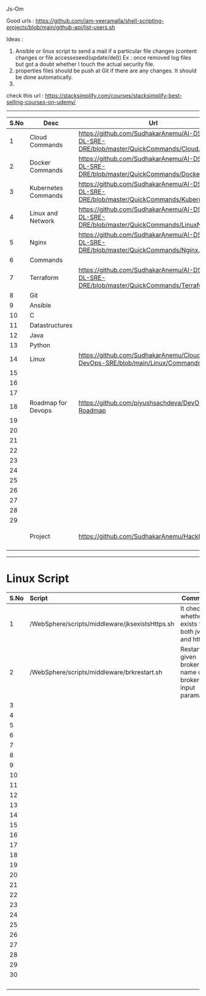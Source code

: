 Js-Om

Good urls : 
https://github.com/iam-veeramalla/shell-scripting-projects/blob/main/github-api/list-users.sh


Ideas : 
1. Ansible or linux script to send a mail if a particular file changes (content changes or file accesseseed(update/del))
Ex : once removed log files but got a doubt whether I touch the actual security file.
2. properties files should be push at Git if there are any changes. It should be done automatically.
3. 

check this url :
https://stacksimplify.com/courses/stacksimplify-best-selling-courses-on-udemy/

---


| S.No | Desc                | Url                                                                                         |                |
| ------ | --------------------- | --------------------------------------------------------------------------------------------- | ---------------- |
| 1    | Cloud Commands      | https://github.com/SudhakarAnemu/AI-DS-ML-DL-SRE-DRE/blob/master/QuickCommands/Cloud.md     |                |
| 2    | Docker Commands     | https://github.com/SudhakarAnemu/AI-DS-ML-DL-SRE-DRE/blob/master/QuickCommands/Docker.md    |                |
| 3    | Kubernetes Commands | https://github.com/SudhakarAnemu/AI-DS-ML-DL-SRE-DRE/blob/master/QuickCommands/Kubernets.md |                |
| 4    | Linux and Network   | https://github.com/SudhakarAnemu/AI-DS-ML-DL-SRE-DRE/blob/master/QuickCommands/LinuxNW.md   |                |
| 5    | Nginx               | https://github.com/SudhakarAnemu/AI-DS-ML-DL-SRE-DRE/blob/master/QuickCommands/Nginx.md     |                |
| 6    | Commands            |                                                                                             |                |
| 7    | Terraform           | https://github.com/SudhakarAnemu/AI-DS-ML-DL-SRE-DRE/blob/master/QuickCommands/Terraform.md |                |
| 8    | Git                 |                                                                                             |                |
| 9    | Ansible             |                                                                                             |                |
| 10   | C                   |                                                                                             |                |
| 11   | Datastructures      |                                                                                             |                |
| 12   | Java                |                                                                                             |                |
| 13   | Python              |                                                                                             |                |
| 14   |Linux                     |https://github.com/SudhakarAnemu/Cloud-DevOps-SRE/blob/main/Linux/Commands.md                                                                                             |                |
| 15   |                     |                                                                                             |                |
| 16   |                     |                                                                                             |                |
| 17   |                     |                                                                                             |                |
| 18   | Roadmap for Devops  | https://github.com/piyushsachdeva/DevOps-Roadmap                                            |                |
| 19   |                     |                                                                                             |                |
| 20   |                     |                                                                                             |                |
| 21   |                     |                                                                                             |                |
| 22   |                     |                                                                                             |                |
| 23   |                     |                                                                                             |                |
| 24   |                     |                                                                                             |                |
| 25   |                     |                                                                                             |                |
| 26   |                     |                                                                                             |                |
| 27   |                     |                                                                                             |                |
| 28   |                     |                                                                                             |                |
| 29   |                     |                                                                                             |                |
|      |                     |                                                                                             |                |
|      | Project             | https://github.com/SudhakarAnemu/HackITOn2024                                               | AWS, Terraform |
|      |                     |                                                                                             |                |
|      |                     |                                                                                             |                |

---

# Linux Script


| S.No | Script                                          | Comments                                                                 |
| ------ | :------------------------------------------------ | -------------------------------------------------------------------------- |
| 1    | /WebSphere/scripts/middleware/jksexistsHttps.sh | It check whether jks exists for both jvm and https                       |
| 2    | /WebSphere/scripts/middleware/brkrestart.sh     | Restarts the given broker,<br /> name of the broker is input paramaeter. |
| 3    |                                                 |                                                                          |
| 4    |                                                 |                                                                          |
| 5    |                                                 |                                                                          |
| 6    |                                                 |                                                                          |
| 7    |                                                 |                                                                          |
| 8    |                                                 |                                                                          |
| 9    |                                                 |                                                                          |
| 10   |                                                 |                                                                          |
| 11   |                                                 |                                                                          |
| 12   |                                                 |                                                                          |
| 13   |                                                 |                                                                          |
| 14   |                                                 |                                                                          |
| 15   |                                                 |                                                                          |
| 16   |                                                 |                                                                          |
| 17   |                                                 |                                                                          |
| 18   |                                                 |                                                                          |
| 19   |                                                 |                                                                          |
| 20   |                                                 |                                                                          |
| 21   |                                                 |                                                                          |
| 22   |                                                 |                                                                          |
| 23   |                                                 |                                                                          |
| 24   |                                                 |                                                                          |
| 25   |                                                 |                                                                          |
| 26   |                                                 |                                                                          |
| 27   |                                                 |                                                                          |
| 28   |                                                 |                                                                          |
| 29   |                                                 |                                                                          |
| 30   |                                                 |                                                                          |
|      |                                                 |                                                                          |
|      |                                                 |                                                                          |
|      |                                                 |                                                                          |
|      |                                                 |                                                                          |
